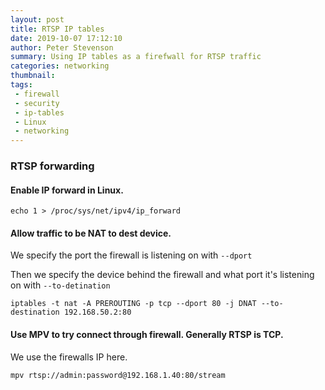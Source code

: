 ```yaml
---
layout: post
title: RTSP IP tables
date: 2019-10-07 17:12:10
author: Peter Stevenson
summary: Using IP tables as a firefwall for RTSP traffic
categories: networking
thumbnail:
tags:
 - firewall
 - security
 - ip-tables
 - Linux
 - networking
---
```


### RTSP forwarding

#### Enable IP forward in Linux.

`echo 1 > /proc/sys/net/ipv4/ip_forward`

#### Allow traffic to be NAT to dest device.

We specify the port the firewall is listening on with `--dport`

Then we specify the device behind the firewall and what port it's listening on with `--to-detination`

`iptables -t nat -A PREROUTING -p tcp --dport 80 -j DNAT --to-destination 192.168.50.2:80`

#### Use MPV to try connect through firewall. Generally RTSP is TCP.

We use the firewalls IP here.

`mpv rtsp://admin:password@192.168.1.40:80/stream`


